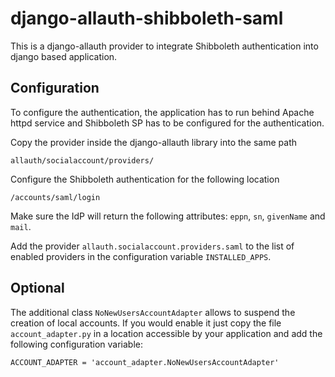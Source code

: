 # django-allauth-shibboleth-saml

This is a django-allauth provider to integrate Shibboleth authentication into
django based application.

## Configuration

To configure the authentication, the application has to run behind Apache httpd
service and Shibboleth SP has to be configured for the authentication.

Copy the provider inside the django-allauth library into the same path

```
allauth/socialaccount/providers/
```


Configure the Shibboleth authentication for the following location

```
/accounts/saml/login
```

Make sure the IdP will return the following attributes: `eppn`, `sn`,
`givenName` and `mail`.

Add the provider `allauth.socialaccount.providers.saml` to the list of
enabled providers in the configuration variable `INSTALLED_APPS`.


## Optional

The additional class `NoNewUsersAccountAdapter` allows to suspend
the creation of local accounts. If you would enable it just copy the
file `account_adapter.py` in a location accessible by your application
and add the following configuration variable:

```
ACCOUNT_ADAPTER = 'account_adapter.NoNewUsersAccountAdapter'
```
